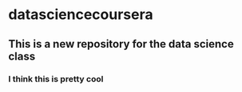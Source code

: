 # datasciencecoursera
## This is a new repository for the data science class
### I think this is pretty cool

